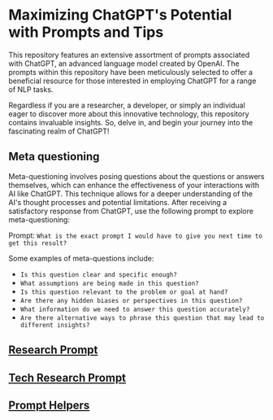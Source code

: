 # Maximizing ChatGPT's Potential with Prompts and Tips
This repository features an extensive assortment of prompts associated with ChatGPT, an advanced language model created by OpenAI. The prompts within this repository have been meticulously selected to offer a beneficial resource for those interested in employing ChatGPT for a range of NLP tasks.

Regardless if you are a researcher, a developer, or simply an individual eager to discover more about this innovative technology, this repository contains invaluable insights. So, delve in, and begin your journey into the fascinating realm of ChatGPT!

## Meta questioning
Meta-questioning involves posing questions about the questions or answers themselves, which can enhance the effectiveness of your interactions with AI like ChatGPT. This technique allows for a deeper understanding of the AI's thought processes and potential limitations. After receiving a satisfactory response from ChatGPT, use the following prompt to explore meta-questioning:

Prompt: `What is the exact prompt I would have to give you next time to get this result?`

Some examples of meta-questions include:

- `Is this question clear and specific enough?`
- `What assumptions are being made in this question?`
- `Is this question relevant to the problem or goal at hand?`
- `Are there any hidden biases or perspectives in this question?`
- `What information do we need to answer this question accurately?`
- `Are there alternative ways to phrase this question that may lead to different insights?`

## [Research Prompt](/research-prompt.md)

## [Tech Research Prompt](/tech-research-prompt.md)

## [Prompt Helpers](/prompt-helpers.md)
